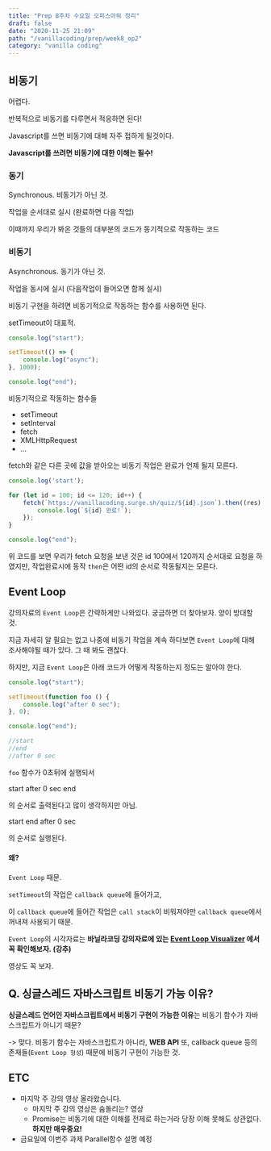 ```yaml
---
title: "Prep 8주차 수요일 오피스아워 정리"
draft: false
date: "2020-11-25 21:09"
path: "/vanillacoding/prep/week8_op2"
category: "vanilla coding"
---
```




## 비동기

어렵다.

반복적으로 비동기를 다루면서 적응하면 된다!

Javascript를 쓰면 비동기에 대해 자주 접하게 될것이다.

**Javascript를 쓰려면 비동기에 대한 이해는 필수!**



### 동기

Synchronous. 비동기가 아닌 것.

작업을 순서대로 실시 (완료하면 다음 작업)

이때까지 우리가 봐온 것들의 대부분의 코드가 동기적으로 작동하는 코드

### 비동기

Asynchronous. 동기가 아닌 것.

작업을 동시에 실시 (다음작업이 들어오면 함께  실시)

비동기 구현을 하려면 비동기적으로 작동하는 함수를 사용하면 된다.

setTimeout이 대표적.

```js
console.log("start");

setTimeout(() => {
    console.log("async");
}, 1000);

console.log("end");
```



비동기적으로 작동하는 함수들

- setTimeout
- setInterval
- fetch
- XMLHttpRequest
- ...



fetch와 같은 다른 곳에 값을 받아오는 비동기 작업은 완료가 언제 될지 모른다.

```js
console.log('start');

for (let id = 100; id <= 120; id++) {
    fetch(`https://vanillacoding.surge.sh/quiz/${id}.json`).then((res) => {
        console.log(`${id} 완료!`);
    });
}

console.log("end");
```

위 코드를 보면 우리가 fetch 요청을 보낸 것은 id 100에서 120까지 순서대로 요청을 하였지만, 작업완료시에 동작 `then`은 어떤 id의 순서로 작동될지는 모른다.



## Event Loop

강의자료의 `Event Loop`은 간략하게만 나와있다. 궁금하면 더 찾아보자. 양이 방대할 것.

지금 자세히 알 필요는 없고 나중에 비동기 작업을 계속 하다보면 `Event Loop`에 대해 조사해야될 때가 있다. 그 때 봐도 괜찮다.

하지만, 지금 `Event Loop`은 아래 코드가 어떻게 작동하는지 정도는 알아야 한다.

```js
console.log("start");

setTimeout(function foo () {
    console.log("after 0 sec");
}, 0);

console.log("end");

//start
//end
//after 0 sec
```

`foo` 함수가 0초뒤에 실행되서 

start
after 0 sec
end

의 순서로 출력된다고 많이 생각하지만 아님.

start
end
after 0 sec

의 순서로 실행된다. 

#### 왜?

`Event Loop` 때문.

`setTimeout`의 작업은 `callback queue`에 들어가고,

이 `callback queue`에 들어간 작업은 `call stack`이 비워져야만  `callback queue`에서 꺼내져 사용되기 때문.

`Event Loop`의 시각자료는 **바닐라코딩 강의자료에 있는 [Event Loop Visualizer](http://latentflip.com/loupe/) 에서 꼭 확인해보자. (강추)**

영상도 꼭 보자.



## Q. 싱글스레드 자바스크립트 비동기 가능 이유?

**싱글스레드 언어인 자바스크립트에서 비동기 구현이 가능한 이유**는 비동기 함수가 자바스크립트가 아니기 때문?

-> 맞다. 비동기 함수는 자바스크립트가 아니라, **WEB API** 
또, callback queue 등의 존재들(`Event Loop 형성`) 때문에 비동기 구현이 가능한 것.





## ETC

- 마지막 주 강의 영상 올라왔습니다.
  - 마지막 주 강의 영상은 숨돌리는? 영상
  - Promise는 비동기에 대한 이해를 전제로 하는거라 당장 이해 못해도 상관없다. **하지만 매우중요!**
- 금요일에 이번주 과제 Parallel함수 설명 예정